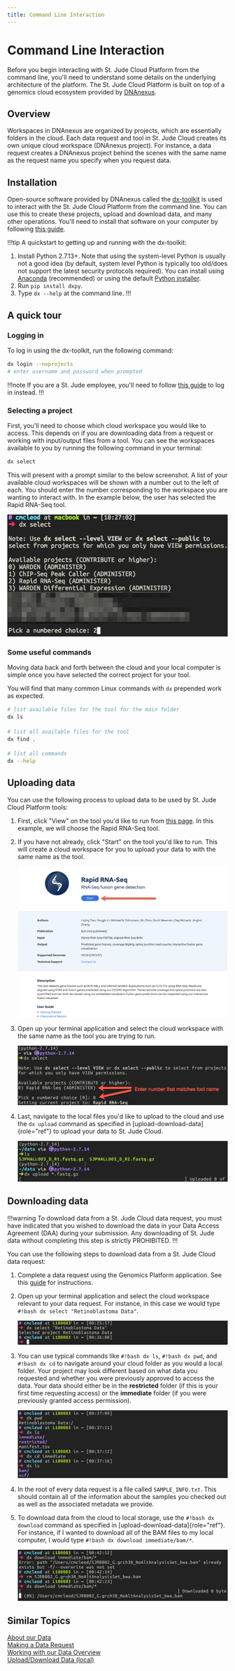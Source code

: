 ```yaml
---
title: Command Line Interaction
---
```



# Command Line Interaction

Before you begin interacting with St. Jude Cloud Platform from the
command line, you'll need to understand some details on the underlying
architecture of the platform. The St. Jude Cloud Platform is built on
top of a genomics cloud ecosystem provided by [DNAnexus](https://www.dnanexus.com/). 

## Overview

Workspaces in DNAnexus are organized by projects, which are essentially
folders in the cloud. Each data request and tool in St. Jude Cloud
creates its own unique cloud workspace (DNAnexus project). For instance,
a data request creates a DNAnexus project behind the scenes with the
same name as the request name you specify when you request data.

## Installation

Open-source software provided by DNAnexus called the [dx-toolkit](https://github.com/dnanexus/dx-toolkit) is
used to interact with the St. Jude Cloud Platform from the command line.
You can use this to create these projects, upload and download data, and
many other operations. You'll need to install that software on your
computer by following [this guide](https://documentation.dnanexus.com/downloads#DNAnexus-Platform-SDK).

!!!tip
A quickstart to getting up and running with the dx-toolkit:

1. Install Python 2.7.13+. Note that using the system-level Python is usually not a good idea (by default, system level Python is typically too old/does not support the latest security protocols required). You can install using [Anaconda](https://conda.io/docs/user-guide/getting-started.html) (recommended) or using the default [Python installer](https://www.python.org/downloads/).
2. Run `pip install dxpy`.
3. Type `dx --help` at the command line.
!!!

## A quick tour

### Logging in

To log in using the dx-toolkit, run the following command:

```bash 
dx login --noprojects
# enter username and password when prompted
```

!!!note
If you are a St. Jude employee, you'll need to follow [this
guide](https://documentation.dnanexus.com/user/login-and-logout#generating-an-authentication-token) to log in instead.
!!!

### Selecting a project

First, you'll need to choose which cloud workspace you would like to
access. This depends on if you are downloading data from a request or
working with input/output files from a tool. You can see the workspaces
available to you by running the following command in your terminal:

```bash 
dx select
```

This will present with a prompt similar to the below screenshot. A list
of your available cloud workspaces will be shown with a number out to
the left of each. You should enter the number corresponding to the
workspace you are wanting to interact with. In the example below, the
user has selected the Rapid RNA-Seq tool.

![](./select-project.png)

### Some useful commands

Moving data back and forth between the cloud and your local computer is
simple once you have selected the correct project for your tool.

You will find that many common Linux commands with `dx` prepended work as expected.

```bash
# list available files for the tool for the main folder
dx ls

# list all available files for the tool
dx find .

# list all commands
dx --help
```

## Uploading data

You can use the following process to upload data to be used by St. Jude
Cloud Platform tools:

1. First, click "View" on the tool you'd like to run from [this page](https://stjude.cloud/tools.html). In this example, we will choose the Rapid RNA-Seq tool.

2. If you have not already, click "Start" on the tool you'd like to run. This will create a cloud workspace for you to upload your data to with the same name as the tool.

   ![](./RapidRNASeq_startPage.png)

3. Open up your terminal application and select the cloud workspace with the same name as the tool you are trying to run.

   ![](./select-rapid-rnaseq.png)

4. Last, navigate to the local files you'd like to upload to the cloud and use the `dx upload` command as specified in [upload-download-data]{role="ref"} to upload your data to St. Jude Cloud.

   ![](./rapid-rnaseq-upload-data.png)

## Downloading data

!!!warning
To download data from a St. Jude Cloud data request, you must have
indicated that you wished to download the data in your Data Access
Agreement (DAA) during your submission. Any downloading of St. Jude data without completing this step is strictly PROHIBITED.
!!!

You can use the following steps to download data from a St. Jude Cloud
data request:

1. Complete a data request using the Genomics Platform application. See this [guide](../../requesting-data/making-a-data-request) for instructions.

2. Open up your terminal application and select the cloud workspace
   relevant to your data request. For instance, in this case we
   would type `#!bash dx select "Retinoblastoma Data"`.

   ![](./select-retinoblastoma.png)

3. You can use typical commands like `#!bash dx ls`,
   `#!bash dx pwd`, and `#!bash dx cd` to navigate around
   your cloud folder as you would a local folder. Your project may look
   different based on what data you requested and whether you were
   previously approved to access the data. Your data should either be
   in the **restricted** folder (if this is your first time
   requesting access) or the **immediate** folder (if you
   were previously granted access permission).

   ![](./navigate-data-request.png)

4. In the root of every data request is a file called
   `SAMPLE_INFO.txt`. This should contain all of the
   information about the samples you checked out as well as the
   associated metadata we provide.

5. To download data from the cloud to local storage, use the
   `#!bash dx download` command as specified in
   [upload-download-data]{role="ref"}. For instance, if I wanted to
   download all of the BAM files to my local computer, I would type
   `#!bash dx download immediate/bam/*`.

   ![](./download-bams.png)

## Similar Topics

[About our Data](../../requesting-data/about-our-data)   
[Making a Data Request](../../requesting-data/making-a-data-request)   
[Working with our Data Overview](../../managing-data/working-with-our-data)   
[Upload/Download Data (local)](../../managing-data/upload-local)    
